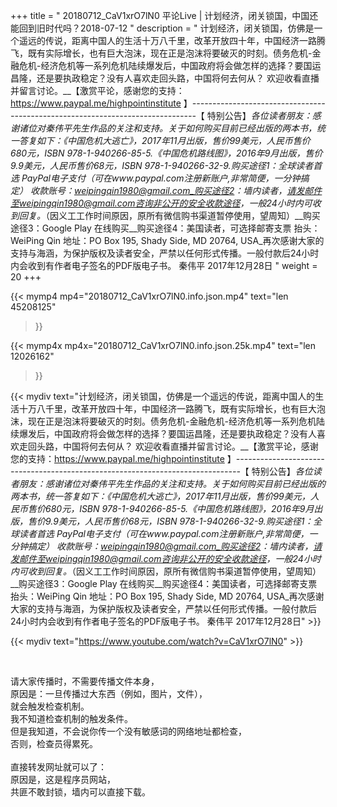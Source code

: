 +++
title = " 20180712_CaV1xrO7lN0 平论Live | 计划经济，闭关锁国，中国还能回到旧时代吗？2018-07-12 "
description = " 计划经济，闭关锁国，仿佛是一个遥远的传说，距离中国人的生活十万八千里，改革开放四十年，中国经济一路腾飞，既有实际增长，也有巨大泡沫，现在正是泡沫将要破灭的时刻。债务危机-金融危机-经济危机等一系列危机陆续爆发后，中国政府将会做怎样的选择？要国运昌隆，还是要执政稳定？没有人喜欢走回头路，中国将何去何从？ 欢迎收看直播并留言讨论。__【激赏平论，感谢您的支持：https://www.paypal.me/highpointinstitute 】_-------------------------------------------------------------------------------_【 特别公告】_各位读者朋友：_感谢诸位对秦伟平先生作品的关注和支持。_关于如何购买目前已经出版的两本书，统一答复如下：_《中国危机大逃亡》，2017年11月出版，售价99美元，人民币售价680元，ISBN 978-1-940266-85-5._《中国危机路线图》，2016年9月出版，售价9.9美元，人民币售价68元，ISBN 978-1-940266-32-9._购买途径1：全球读者首选 PayPal电子支付_（可在www.paypal.com注册新账户,非常简便，一分钟搞定）     收款账号：weipingqin1980@gmail.com_购买途径2：墙内读者，请发邮件至weipingqin1980@gmail.com咨询非公开的安全收款途径，一般24小时内可收到回复。_（因义工工作时间原因，原所有微信购书渠道暂停使用，望周知）__购买途径3：Google Play 在线购买__购买途径4：美国读者，可选择邮寄支票     抬头：WeiPing Qin     地址：PO Box 195, Shady Side, MD 20764, USA_再次感谢大家的支持与海涵，为保护版权及读者安全，严禁以任何形式传播。一般付款后24小时内会收到有作者电子签名的PDF版电子书。     秦伟平     2017年12月28日 "
weight = 20
+++

{{< mymp4 mp4="20180712_CaV1xrO7lN0.info.json.mp4" 
text="len 45208125"
>}}

{{< mymp4x  mp4x="20180712_CaV1xrO7lN0.info.json.25k.mp4"
text="len 12026162"
>}}


{{< mydiv text="计划经济，闭关锁国，仿佛是一个遥远的传说，距离中国人的生活十万八千里，改革开放四十年，中国经济一路腾飞，既有实际增长，也有巨大泡沫，现在正是泡沫将要破灭的时刻。债务危机-金融危机-经济危机等一系列危机陆续爆发后，中国政府将会做怎样的选择？要国运昌隆，还是要执政稳定？没有人喜欢走回头路，中国将何去何从？ 欢迎收看直播并留言讨论。__【激赏平论，感谢您的支持：https://www.paypal.me/highpointinstitute 】_-------------------------------------------------------------------------------_【 特别公告】_各位读者朋友：_感谢诸位对秦伟平先生作品的关注和支持。_关于如何购买目前已经出版的两本书，统一答复如下：_《中国危机大逃亡》，2017年11月出版，售价99美元，人民币售价680元，ISBN 978-1-940266-85-5._《中国危机路线图》，2016年9月出版，售价9.9美元，人民币售价68元，ISBN 978-1-940266-32-9._购买途径1：全球读者首选 PayPal电子支付_（可在www.paypal.com注册新账户,非常简便，一分钟搞定）     收款账号：weipingqin1980@gmail.com_购买途径2：墙内读者，请发邮件至weipingqin1980@gmail.com咨询非公开的安全收款途径，一般24小时内可收到回复。_（因义工工作时间原因，原所有微信购书渠道暂停使用，望周知）__购买途径3：Google Play 在线购买__购买途径4：美国读者，可选择邮寄支票     抬头：WeiPing Qin     地址：PO Box 195, Shady Side, MD 20764, USA_再次感谢大家的支持与海涵，为保护版权及读者安全，严禁以任何形式传播。一般付款后24小时内会收到有作者电子签名的PDF版电子书。     秦伟平     2017年12月28日" >}}
<br>

{{< mydiv text="https://www.youtube.com/watch?v=CaV1xrO7lN0" >}}


<br>

请大家传播时，不需要传播文件本身，<br>
原因是：一旦传播过大东西（例如，图片，文件），<br>
就会触发检查机制。<br>
我不知道检查机制的触发条件。<br>
但是我知道，不会说你传一个没有敏感词的网络地址都检查，<br>
否则，检查员得累死。<br><br>
直接转发网址就可以了：<br>
原因是，这是程序员网站，<br>
共匪不敢封锁，墙内可以直接下载。


